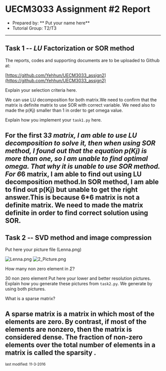 UECM3033 Assignment #2 Report
========================================================

- Prepared by: ** Put your name here**
- Tutorial Group: T2/T3

--------------------------------------------------------

## Task 1 --  $LU$ Factorization or SOR method

The reports, codes and supporting documents are to be uploaded to Github at: 

[https://github.com/Yehhun/UECM3033_assign2](https://github.com/Yehhun/UECM3033_assign2)

Explain your selection criteria here.

We can use LU decomposition for both matrix.We need to confirm that the matrix is definite matrix to use SOR with correct variable.
We need also to made the p(Kj) smaller than 1 in order to get omega value. 

Explain how you implement your `task1.py` here.

For the first 3*3 matrix, I am able to use LU decomposition to solve it, then when using SOR method, I found out that the equation p(Kj) is more than one, so I am unable to find optimal omega. That why it is unable to use SOR method. For 6*6 matrix, I am able to find out using LU decomposition method.In SOR method, I am able to find out p(Kj) but unable to get the right answer.This is because 6*6 matrix is not a definite matrix. We need to made the matrix definite in order to find correct solution using SOR.
---------------------------------------------------------

## Task 2 -- SVD method and image compression

Put here your picture file (Lenna.png)

![Lenna.png](Lenna.png)
![2_Picture.png](2_Picture.png)

How many non zero element in $\Sigma$?

30 non zero element
Put here your lower and better resolution pictures. Explain how you generate
these pictures from `task2.py`.
We generate by using both pictures.

What is a sparse matrix?

 A sparse matrix is a matrix in which most of the elements are zero. By contrast, if most of the elements are nonzero, then the matrix is considered dense. The fraction of non-zero elements over the total number of elements  in a matrix is called the sparsity .
-----------------------------------

<sup>last modified: 11-3-2016 </sup>
